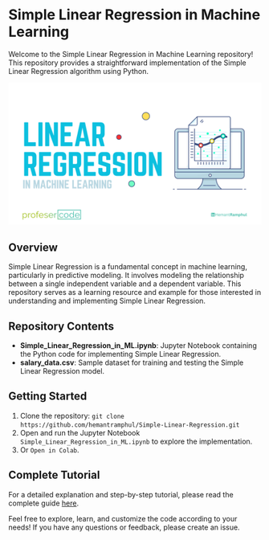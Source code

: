 # Simple Linear Regression in Machine Learning

Welcome to the Simple Linear Regression in Machine Learning repository! This repository provides a straightforward implementation of the Simple Linear Regression algorithm using Python.

<img src="Linear Regression in Machine Learning.png"/>

## Overview

Simple Linear Regression is a fundamental concept in machine learning, particularly in predictive modeling. It involves modeling the relationship between a single independent variable and a dependent variable. This repository serves as a learning resource and example for those interested in understanding and implementing Simple Linear Regression.

## Repository Contents

- **Simple_Linear_Regression_in_ML.ipynb**: Jupyter Notebook containing the Python code for implementing Simple Linear Regression.
- **salary_data.csv**: Sample dataset for training and testing the Simple Linear Regression model.

## Getting Started

1. Clone the repository: `git clone https://github.com/hemantramphul/Simple-Linear-Regression.git`
2. Open and run the Jupyter Notebook `Simple_Linear_Regression_in_ML.ipynb` to explore the implementation.
3. Or `Open in Colab`.

## Complete Tutorial

For a detailed explanation and step-by-step tutorial, please read the complete guide [here](https://medium.com/@hemant.ramphul/linear-regression-in-machine-learning-f166cf03c1da).

Feel free to explore, learn, and customize the code according to your needs! If you have any questions or feedback, please create an issue.
